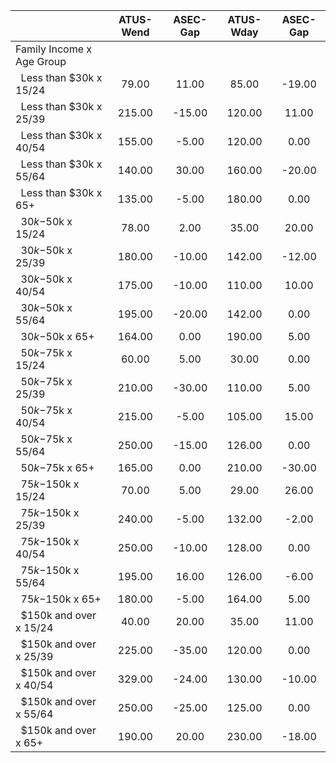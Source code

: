 
|                      |    ATUS-Wend |     ASEC-Gap |    ATUS-Wday |     ASEC-Gap |
| -------------------- | :----------: | :----------: | :----------: | :----------: |
| Family Income x Age Group |              |              |              |              |
| &nbsp;&nbsp;Less than $30k x 15/24 |        79.00 |        11.00 |        85.00 |       -19.00 |
| &nbsp;&nbsp;Less than $30k x 25/39 |       215.00 |       -15.00 |       120.00 |        11.00 |
| &nbsp;&nbsp;Less than $30k x 40/54 |       155.00 |        -5.00 |       120.00 |         0.00 |
| &nbsp;&nbsp;Less than $30k x 55/64 |       140.00 |        30.00 |       160.00 |       -20.00 |
| &nbsp;&nbsp;Less than $30k x 65+ |       135.00 |        -5.00 |       180.00 |         0.00 |
| &nbsp;&nbsp;$30k-$50k x 15/24 |        78.00 |         2.00 |        35.00 |        20.00 |
| &nbsp;&nbsp;$30k-$50k x 25/39 |       180.00 |       -10.00 |       142.00 |       -12.00 |
| &nbsp;&nbsp;$30k-$50k x 40/54 |       175.00 |       -10.00 |       110.00 |        10.00 |
| &nbsp;&nbsp;$30k-$50k x 55/64 |       195.00 |       -20.00 |       142.00 |         0.00 |
| &nbsp;&nbsp;$30k-$50k x 65+ |       164.00 |         0.00 |       190.00 |         5.00 |
| &nbsp;&nbsp;$50k-$75k x 15/24 |        60.00 |         5.00 |        30.00 |         0.00 |
| &nbsp;&nbsp;$50k-$75k x 25/39 |       210.00 |       -30.00 |       110.00 |         5.00 |
| &nbsp;&nbsp;$50k-$75k x 40/54 |       215.00 |        -5.00 |       105.00 |        15.00 |
| &nbsp;&nbsp;$50k-$75k x 55/64 |       250.00 |       -15.00 |       126.00 |         0.00 |
| &nbsp;&nbsp;$50k-$75k x 65+ |       165.00 |         0.00 |       210.00 |       -30.00 |
| &nbsp;&nbsp;$75k-$150k x 15/24 |        70.00 |         5.00 |        29.00 |        26.00 |
| &nbsp;&nbsp;$75k-$150k x 25/39 |       240.00 |        -5.00 |       132.00 |        -2.00 |
| &nbsp;&nbsp;$75k-$150k x 40/54 |       250.00 |       -10.00 |       128.00 |         0.00 |
| &nbsp;&nbsp;$75k-$150k x 55/64 |       195.00 |        16.00 |       126.00 |        -6.00 |
| &nbsp;&nbsp;$75k-$150k x 65+ |       180.00 |        -5.00 |       164.00 |         5.00 |
| &nbsp;&nbsp;$150k and over x 15/24 |        40.00 |        20.00 |        35.00 |        11.00 |
| &nbsp;&nbsp;$150k and over x 25/39 |       225.00 |       -35.00 |       120.00 |         0.00 |
| &nbsp;&nbsp;$150k and over x 40/54 |       329.00 |       -24.00 |       130.00 |       -10.00 |
| &nbsp;&nbsp;$150k and over x 55/64 |       250.00 |       -25.00 |       125.00 |         0.00 |
| &nbsp;&nbsp;$150k and over x 65+ |       190.00 |        20.00 |       230.00 |       -18.00 |

